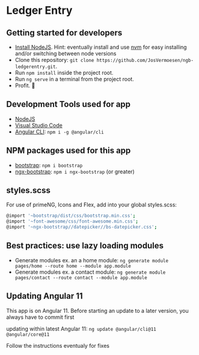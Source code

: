 # Ledger Entry

## Getting started for developers

- [Install NodeJS](https://nodejs.org/). Hint: eventually install and use [nvm](https://medium.com/@Joachim8675309/installing-node-js-with-nvm-4dc469c977d9) for easy installing and/or switching between node versions
- Clone this repository: `git clone https://github.com/JosVermoesen/ngb-ledgerentry.git`.
- Run `npm install` inside the project root.
- Run `ng serve` in a terminal from the project root.
- Profit. :tada:

## Development Tools used for app

- [NodeJS](https://nodejs.org/)
- [Visual Studio Code](https://code.visualstudio.com/)
- [Angular CLI](https://www.npmjs.com/package/@angular/cli): `npm i -g @angular/cli`

## NPM packages used for this app

- [bootstrap](https://www.npmjs.com/package/bootstrap): `npm i bootstrap`
- [ngx-bootstrap](https://www.npmjs.com/package/ngx-bootstrap): `npm i ngx-bootstrap` (or greater)

## styles.scss

For use of primeNG, Icons and Flex, add into your global styles.scss:

```bash
@import '~bootstrap/dist/css/bootstrap.min.css';
@import '~font-awesome/css/font-awesome.min.css';
@import '~ngx-bootstrap//datepicker//bs-datepicker.css';
```

## Best practices: use lazy loading modules

- Generate modules ex. an a home module: `ng generate module pages/home --route home --module app.module`
- Generate modules ex. a contact module: `ng generate module pages/contact --route contact --module app.module`

## Updating Angular 11

This app is on Angular 11.
Before starting an update to a later version, you always have to commit first

updating within latest Angular 11:
`ng update @angular/cli@11 @angular/core@11`

Follow the instructions eventualy for fixes
